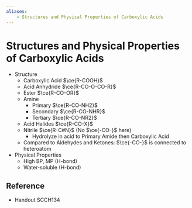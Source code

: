 ```yaml
---
aliases:
    - Structures and Physical Properties of Carboxylic Acids
---
```


# Structures and Physical Properties of Carboxylic Acids

- Structure
    - Carboxylic Acid $\ce{R-COOH}$
    - Acid Anhydride $\ce{R-CO-O-CO-R}$
    - Ester $\ce{R-CO-OR}$
    - Amine
        - Primary $\ce{R-CO-NH2}$
        - Secondary $\ce{R-CO-NHR}$
        - Tertiary $\ce{R-CO-NR2}$
    - Acid Halides $\ce{R-CO-X}$
    - Nitrile $\ce{R-C#N}$ (No $\ce{-CO-}$ here)
        - Hydrolyze in acid to Primary Amide then Carboxylic Acid
    - Compared to Aldehydes and Ketones: $\ce{-CO-}$ is connected to heteroatom
- Physical Properties
    - High BP, MP (H-bond)
    - Water-soluble (H-bond)

## Reference

- Handout SCCH134
